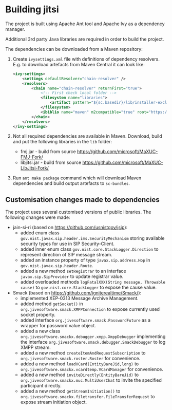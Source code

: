 <!-- Copyright (c) Microsoft Corporation. All rights reserved. -->

# Building jitsi
The project is built using Apache Ant tool and Apache Ivy as a dependency manager.

Additional 3rd party Java libraries are required in order to build the project.

The dependencies can be downloaded from a Maven repository:
1. Create `ivysettings.xml` file with definitions of dependency resolvers. E.g. to download artefacts from Maven Central it can look like:
    ```ivysettings.xml
    <ivy-settings>
        <settings defaultResolver="chain-resolver" />
        <resolvers>
            <chain name="chain-resolver" returnFirst="true">
                <!-- First check local folder -->
                <filesystem name="libraries">
                    <artifact pattern="${sc.basedir}/lib/installer-exclude/[artifact].[ext]"/>
                </filesystem>
                <ibiblio name="maven" m2compatible="true" root="https://repo1.maven.org/maven2/" />
            </chain>
        </resolvers>
    </ivy-settings>
    ```

2. Not all required dependencies are available in Maven. Download, build and put the following libraries in the `lib` folder:
   - fmj.jar - build from source https://github.com/microsoft/MaXUC-FMJ-Fork/
   - libjitsi.jar - build from source https://github.com/microsoft/MaXUC-LibJitsi-Fork/

3. Run `ant make package` command which will download Maven dependencies and build output artefacts to `sc-bundles`.

## Customisation changes made to dependencies
The project uses several customised versions of public libraries. The following changes were made:
  - jain-si-ri (based on https://github.com/usnistgov/jsip):
    - added enum class `gov.nist.javax.sip.header.ims.SecurityMechanism` storing available security types for use in SIP Security-Client.
    - added inner enum class `gov.nist.core.StackLogger.Direction` to represent direction of SIP message stream.
    - added an instance property of type `javax.sip.address.Hop` in `gov.nist.javax.sip.header.Route`.
    - added a new method `setRegistrar` to an interface `javax.sip.SipProvider` to update registrar value.
    - added overloaded methods `logFatalXXX(String message, Throwable cause)` to `gov.nist.core.StackLogger` to expose the cause value.
  - Smack (based on https://github.com/igniterealtime/Smack/):
    - implemented XEP-0313 Message Archive Management.
    - added method `getSocket()` in `org.jivesoftware.smack.XMPPConnection` to expose currently used socket property.
    - added interface `org.jivesoftware.smack.PasswordFuture` as a wrapper for password value object.
    - added a new class `org.jivesoftware.smackx.debugger.xmpp.XmppDebugger` implementing the interface `org.jivesoftware.smack.debugger.SmackDebugger` to log XMPP stream.
    - added a new method `createItemAndRequestSubscription` to `org.jivesoftware.smack.roster.Roster` for convenience.
    - added a new method `loadVCard(EntityBareJid,long)` to `org.jivesoftware.smackx.vcardtemp.VCardManager` for convenience.
    - added a new method `inviteDirectly(EntityBareJid)` to `org.jivesoftware.smackx.muc.MultiUserChat` to invite the specified participant directly.
    - added a new method `getStreamInitiation()` to `org.jivesoftware.smackx.filetransfer.FileTransferRequest` to expose stream initiation object.
 